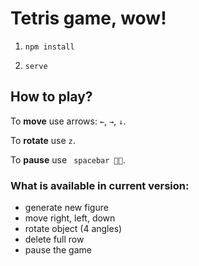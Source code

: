 # Tetris game, wow!

1) `npm install`

2) `serve`

## How to play?

To **move** use arrows: ` ← `, ` → `, ` ↓ `.

To **rotate** use ` z `.

To **pause** use ` spacebar 🌌🍷`.

### What is available in current version:

- generate new figure
- move right, left, down
- rotate object (4 angles)
- delete full row
- pause the game
